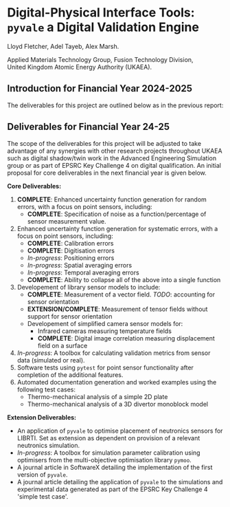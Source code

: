 # Digital-Physical Interface Tools: `pyvale` a Digital Validation Engine

Lloyd Fletcher, Adel Tayeb, Alex Marsh.<br>

Applied Materials Technology Group, Fusion Technology Division,<br>
United Kingdom Atomic Energy Authority (UKAEA).

## Introduction for Financial Year 2024-2025

The deliverables for this project are outlined below as in the previous report:

## Deliverables for Financial Year 24-25

The scope of the deliverables for this project will be adjusted to take advantage of any synergies with other research projects throughout UKAEA such as digital shadow/twin work in the Advanced Engineering Simulation group or as part of EPSRC Key Challenge 4 on digital qualification. An initial proposal for core deliverables in the next financial year is given below.

**Core Deliverables:**

1. **COMPLETE**: Enhanced uncertainty function generation for random errors, with a focus on point sensors, including:
    - **COMPLETE**: Specification of noise as a function/percentage of sensor measurement value.
2. Enhanced uncertainty function generation for systematic errors, with a focus on point sensors, including:
    - **COMPLETE**: Calibration errors
    - **COMPLETE**: Digitisation errors
    - *In-progress*: Positioning errors
    - *In-progress*: Spatial averaging errors
    - *In-progress*: Temporal averaging errors
    - **COMPLETE**: Ability to collapse all of the above into a single function
3. Developement of library sensor models to include:
    - **COMPLETE**: Measurement of a vector field. *TODO*: accounting for sensor orientation
    - **EXTENSION/COMPLETE**: Measurement of tensor fields without support for sensor orientation
    - Developement of simplified camera sensor models for:
        - Infrared cameras measuring temperature fields
        - **COMPLETE**: Digital image correlation measuring displacement field on a surface
4. *In-progress*: A toolbox for calculating validation metrics from sensor data (simulated or real).
5. Software tests using `pytest` for point sensor functionality after completion of the additional features.
6. Automated documentation generation and worked examples using the following test cases:
    - Thermo-mechanical analysis of a simple 2D plate
    - Thermo-mechanical analysis of a 3D divertor monoblock model

**Extension Deliverables:**
- An application of `pyvale` to optimise placement of neutronics sensors for LIBRTI. Set as extension as dependent on provision of a relevant neutronics simulation.
- *In-progress*: A toolbox for simulation parameter calibration using optimisers from the multi-objective optimisation library `pymoo`.
- A journal article in SoftwareX detailing the implementation of the first version of `pyvale`.
- A journal article detailing the application of `pyvale` to the simulations and experimental data generated as part of the EPSRC Key Challenge 4 'simple test case'.